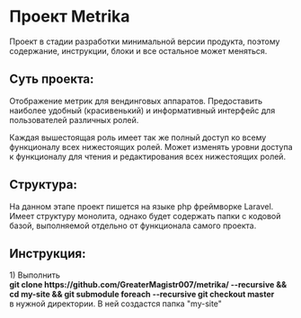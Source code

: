 <h1>Проект Metrika</h1>

Проект в стадии разработки минимальной версии продукта, поэтому содержание, инструкции, блоки и все остальное может меняться.

<h2>Суть проекта:</h2>
Отображение метрик для вендинговых аппаратов.
Предоставить наиболее удобный (красивенький) и информативный интерфейс для пользователей различных ролей.

Каждая вышестоящая роль имеет так же полный доступ ко всему функционалу всех нижестоящих ролей. Может изменять уровни доступа к функционалу для чтения и редактирования всех нижестоящих ролей.

<h2>Структура:</h2>
На данном этапе проект пишется на языке php фреймворке Laravel.
Имеет структуру монолита, однако будет содержать папки с кодовой базой, выполняемой отдельно от функционала самого проекта.

<h2>Инструкция:</h2>
1) Выполнить<br><b>git clone https://github.com/GreaterMagistr007/metrika/ --recursive && cd my-site && git submodule foreach --recursive git checkout master</b><br>
   в нужной директории. В ней создастся папка "my-site"